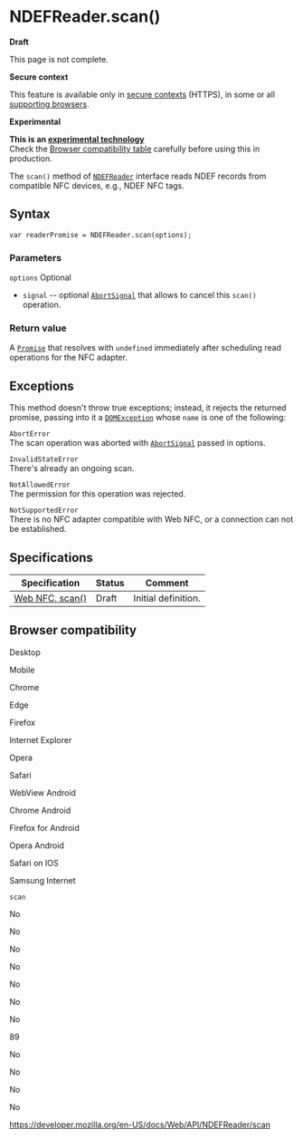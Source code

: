 NDEFReader.scan()
=================

**Draft**

This page is not complete.

**Secure context**

This feature is available only in [secure contexts](https://developer.mozilla.org/en-US/docs/Web/Security/Secure_Contexts) (HTTPS), in some or all [supporting browsers](#browser_compatibility).

**Experimental**

**This is an [experimental technology](https://developer.mozilla.org/en-US/docs/MDN/Guidelines/Conventions_definitions#experimental)**  
Check the [Browser compatibility table](#browser_compatibility) carefully before using this in production.

The `scan()` method of [`NDEFReader`](../ndefreader) interface reads NDEF records from compatible NFC devices, e.g., NDEF NFC tags.

Syntax
------

    var readerPromise = NDEFReader.scan(options);

### Parameters

 `options` <span class="badge inline optional">Optional</span>   
-   `signal` -- optional [`AbortSignal`](../abortsignal) that allows to cancel this `scan()` operation.

### Return value

A [`Promise`](https://developer.mozilla.org/en-US/docs/Web/JavaScript/Reference/Global_Objects/Promise) that resolves with `undefined` immediately after scheduling read operations for the NFC adapter.

Exceptions
----------

This method doesn't throw true exceptions; instead, it rejects the returned promise, passing into it a [`DOMException`](../domexception) whose `name` is one of the following:

`AbortError`  
The scan operation was aborted with [`AbortSignal`](../abortsignal) passed in options.

`InvalidStateError`  
There's already an ongoing scan.

`NotAllowedError`  
The permission for this operation was rejected.

`NotSupportedError`  
There is no NFC adapter compatible with Web NFC, or a connection can not be established.

Specifications
--------------

<table><thead><tr class="header"><th>Specification</th><th>Status</th><th>Comment</th></tr></thead><tbody><tr class="odd"><td><a href="https://w3c.github.io/web-nfc/#dom-ndefreader-scan">Web NFC, scan()</a></td><td>Draft</td><td>Initial definition.</td></tr></tbody></table>

Browser compatibility
---------------------

Desktop

Mobile

Chrome

Edge

Firefox

Internet Explorer

Opera

Safari

WebView Android

Chrome Android

Firefox for Android

Opera Android

Safari on IOS

Samsung Internet

`scan`

No

No

No

No

No

No

No

89

No

No

No

No

<a href="https://developer.mozilla.org/en-US/docs/Web/API/NDEFReader/scan" class="_attribution-link">https://developer.mozilla.org/en-US/docs/Web/API/NDEFReader/scan</a>
